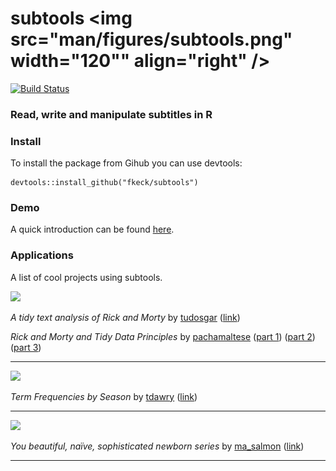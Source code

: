 <!-- README.md is generated from README.Rmd. Please edit that file -->

# subtools <img src="man/figures/subtools.png" width="120"" align="right" />

[![Build Status](https://travis-ci.org/fkeck/subtools.svg?branch=master)](https://travis-ci.org/fkeck/subtools)

### Read, write and manipulate subtitles in R

### Install
To install the package from Gihub you can use devtools:

    devtools::install_github("fkeck/subtools")

### Demo
A quick introduction can be found [here](http://www.pieceofk.fr/?p=437).

### Applications
A list of cool projects using subtools.

![](https://upload.wikimedia.org/wikipedia/fr/c/c8/Rick_and_Morty_logo.png)

*A tidy text analysis of Rick and Morty* by [tudosgar](https://twitter.com/tudosgar) ([link](http://tamaszilagyi.com/blog/a-tidy-text-analysis-of-rick-and-morty/))

*Rick and Morty and Tidy Data Principles* by [pachamaltese](https://twitter.com/pachamaltese)
([part 1](http://pacha.hk/2017-10-13_rick_and_morty_tidy_data.html))
([part 2](http://pacha.hk/2017-10-22_rick_and_morty_tidy_data_2.html))
([part 3](http://pacha.hk/2017-11-06_rick_and_morty_tidy_data_3.html))

--------------

![](https://upload.wikimedia.org/wikipedia/commons/thumb/9/97/TNGopeninglogo.svg/640px-TNGopeninglogo.svg.png)

*Term Frequencies by Season* by [tdawry](https://twitter.com/tdawry)
([link](https://twitter.com/tdawry/status/919055698427809792))

--------------

![](https://upload.wikimedia.org/wikipedia/commons/thumb/4/4d/Parks_And_Recreation_Logo.png/640px-Parks_And_Recreation_Logo.png)

*You beautiful, naïve, sophisticated newborn series* by [ma_salmon](https://twitter.com/ma_salmon)
([link](http://www.masalmon.eu/2017/11/05/newborn-serie/))

--------------
